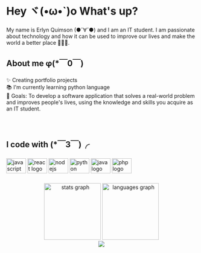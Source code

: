 <h1 align="left">Hey ヾ(•ω•`)o What's up?</h1>

###

<p align="left">My name is Erlyn Quimson (●ˇ∀ˇ●) and I am an IT student. I am passionate about technology and how it can be used to improve our lives and make the world a better place 👩🏻‍💻.</p>

###

<h2 align="left">About me φ(*￣0￣)</h2>

###

<p align="left">✨ Creating portfolio projects<br>📚 I'm currently learning python language<br>🎯 Goals: To develop a software application that solves a real-world problem and improves people's lives, using the knowledge and skills you acquire as an IT student.</p>

###

<br clear="both">

<h2 align="left">I code with (*￣3￣)╭</h2>

###

<div align="left">
  <img src="https://cdn.jsdelivr.net/gh/devicons/devicon/icons/javascript/javascript-original.svg" height="40" width="52" alt="javascript logo"  />
  <img src="https://cdn.jsdelivr.net/gh/devicons/devicon/icons/react/react-original.svg" height="40" width="52" alt="react logo"  />
  <img src="https://cdn.jsdelivr.net/gh/devicons/devicon/icons/nodejs/nodejs-original.svg" height="40" width="52" alt="nodejs logo"  />
  <img src="https://cdn.jsdelivr.net/gh/devicons/devicon/icons/python/python-original.svg" height="40" width="52" alt="python logo"  />
  <img src="https://cdn.jsdelivr.net/gh/devicons/devicon/icons/java/java-original.svg" height="40" width="52" alt="java logo"  />
  <img src="https://cdn.jsdelivr.net/gh/devicons/devicon/icons/php/php-original.svg" height="40" width="52" alt="php logo"  />
</div>

###

<div align="center">
  <img src="https://github-readme-stats.vercel.app/api?username=Devl&hide_title=false&hide_rank=false&show_icons=true&include_all_commits=true&count_private=true&disable_animations=false&theme=dracula&locale=en&hide_border=false&order=1" height="150" alt="stats graph"  />
  <img src="https://github-readme-stats.vercel.app/api/top-langs?username=Devl&locale=en&hide_title=false&layout=compact&card_width=320&langs_count=5&theme=dracula&hide_border=false&order=2" height="150" alt="languages graph"  />
</div>

<div align="center">
  <img src="https://visitor-badge.laobi.icu/badge?page_id=Devl.Devl&left_color=blueviolet"  />
</div>

###
